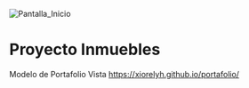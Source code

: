 ![Pantalla_Inicio](https://github.com/xiorelyh/portafolio/blob/main/img/index.png)

# Proyecto Inmuebles 

Modelo de Portafolio
Vista 
https://xiorelyh.github.io/portafolio/
